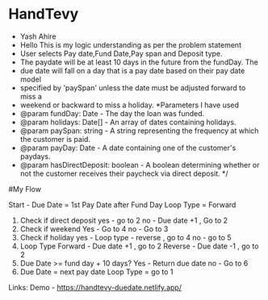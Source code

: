 # HandTevy
  * Yash Ahire
   * Hello This is my logic understanding as per the problem statement
   * User selects Pay date,Fund Date,Pay span and Deposit type.
   * The paydate will be at least 10 days in the future from the fundDay. The
   * due date will fall on a day that is a pay date based on their pay date model
   * specified by 'paySpan' unless the date must be adjusted forward to miss a
   * weekend or backward to miss a holiday.
   *Parameters I have used
   * @param fundDay: Date - The day the loan was funded.
   * @param holidays: Date[] - An array of dates containing holidays.
   * @param paySpan: string - A string representing the frequency at which the customer is paid.
   * @param payDay: Date - A date containing one of the customer's paydays.
   * @param hasDirectDeposit: boolean - A boolean determining whether or not the customer receives their paycheck via direct deposit.
   */


#My Flow

Start - Due Date = 1st Pay Date after Fund Day Loop Type = Forward 
1. Check if direct deposit 
yes -  go to 2
no - Due date +1 , Go to 2
2. Check if weekend 
Yes -  Go to 4
no - Go to 3
3. Check if holiday
yes - Loop type - reverse , go to 4
no - go to 5
4. Loop Type
Forward - Due date +1 , go to 2
Reverse - Due date -1 , go to 2
5.  Due Date >=
fund day + 10
days?
Yes - Return due date 
no - Go to 6
6. Due Date = next pay date Loop Type =
go to 1

Links: 
Demo - https://handtevy-duedate.netlify.app/



